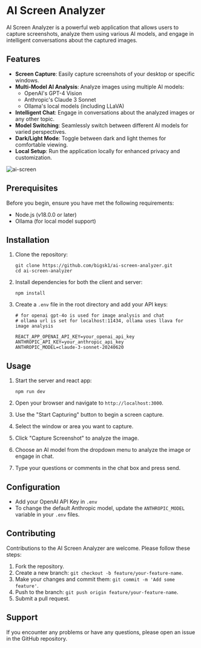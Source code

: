 

# AI Screen Analyzer

AI Screen Analyzer is a powerful web application that allows users to capture screenshots, analyze them using various AI models, and engage in intelligent conversations about the captured images. 

## Features

- **Screen Capture**: Easily capture screenshots of your desktop or specific windows.
- **Multi-Model AI Analysis**: Analyze images using multiple AI models:
  - OpenAI's GPT-4 Vision
  - Anthropic's Claude 3 Sonnet
  - Ollama's local models (including LLaVA)
- **Intelligent Chat**: Engage in conversations about the analyzed images or any other topic.
- **Model Switching**: Seamlessly switch between different AI models for varied perspectives.
- **Dark/Light Mode**: Toggle between dark and light themes for comfortable viewing.
- **Local Setup**: Run the application locally for enhanced privacy and customization.


![ai-screen](https://imagedelivery.net/WfhVb8dSNAAvdXUdMfBuPQ/f51343f6-4b5a-44f3-1db5-318b2afda700/public)



## Prerequisites

Before you begin, ensure you have met the following requirements:

- Node.js (v18.0.0 or later)
- Ollama (for local model support)

## Installation

1. Clone the repository:
   ```
   git clone https://github.com/bigsk1/ai-screen-analyzer.git
   cd ai-screen-analyzer
   ```

2. Install dependencies for both the client and server:
   ```
   npm install
   ```

3. Create a `.env` file in the root directory and add your API keys:

   ```env
   # for openai gpt-4o is used for image analysis and chat
   # ollama url is set for localhost:11434, ollama uses llava for image analysis 
   
   REACT_APP_OPENAI_API_KEY=your_openai_api_key
   ANTHROPIC_API_KEY=your_anthropic_api_key
   ANTHROPIC_MODEL=claude-3-sonnet-20240620
   ```

## Usage

1. Start the server and react app:
   ```
   npm run dev
   ```

2. Open your browser and navigate to `http://localhost:3000`.

3. Use the "Start Capturing" button to begin a screen capture.

4. Select the window or area you want to capture.

5. Click "Capture Screenshot" to analyze the image.

6. Choose an AI model from the dropdown menu to analyze the image or engage in chat.

7. Type your questions or comments in the chat box and press send.

## Configuration
- Add your OpenAI API Key in `.env`
- To change the default Anthropic model, update the `ANTHROPIC_MODEL` variable in your `.env` files.

## Contributing

Contributions to the AI Screen Analyzer are welcome. Please follow these steps:

1. Fork the repository.
2. Create a new branch: `git checkout -b feature/your-feature-name`.
3. Make your changes and commit them: `git commit -m 'Add some feature'`.
4. Push to the branch: `git push origin feature/your-feature-name`.
5. Submit a pull request.



## Support

If you encounter any problems or have any questions, please open an issue in the GitHub repository.
